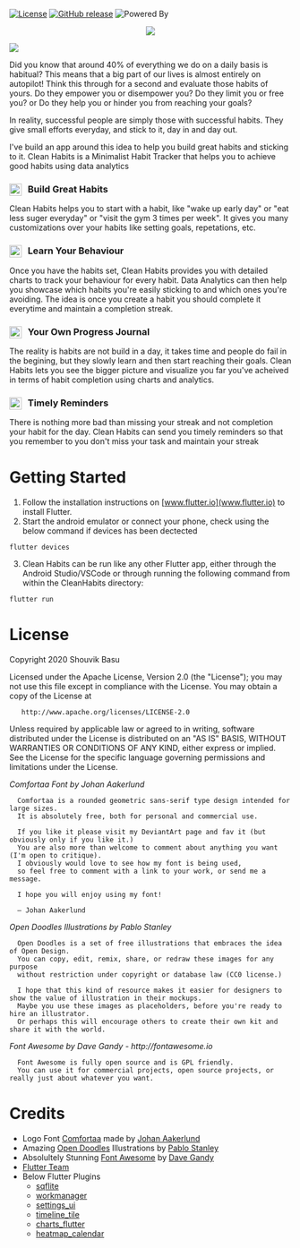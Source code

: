 [![License](https://img.shields.io/badge/License-Apache%202.0-blue.svg?style=flat-square)](https://opensource.org/licenses/Apache-2.0)
[![GitHub release](https://img.shields.io/github/release/clean-apps/CleanHabits.svg?style=flat-square)](https://github.com/clean-apps/CleanHabits/releases/latest)
![Powered By](https://img.shields.io/badge/Powered%20By-Flutter-blue&logo=flutter)

<p align="center">
<img src="https://github.com/clean-apps/CleanHabits/raw/master/marketing/gh-feature-graphic.png?raw=true" />
</p>

<img src="https://github.com/clean-apps/CleanHabits/raw/master/marketing/gh-logo.png?raw=true" />

Did you know that around 40% of everything we do on a daily basis is habitual? This means that a big part of our lives is almost entirely on autopilot! Think this through for a second and evaluate those habits of yours. Do they empower you or disempower you? Do they limit you or free you? or Do they help you or hinder you from reaching your goals?

In reality, successful people are simply those with successful habits. They give small efforts everyday, and stick to it, day in and day out. 

I've build an app around this idea to help you build great habits and sticking to it. Clean Habits is a Minimalist Habit Tracker that helps you to achieve good habits using data analytics

### <img src="https://use.fontawesome.com/releases/v5.1.0/svgs/solid/external-link-alt.svg" width="22" align="left" /> &nbsp; Build Great Habits

Clean Habits helps you to start with a habit, like "wake up early day" or "eat less suger everyday" or "visit the gym 3 times per week". It gives you many customizations over your habits like setting goals, repetations, etc.

### <img src="https://use.fontawesome.com/releases/v5.1.0/svgs/solid/chart-bar.svg" width="22" align="left" /> &nbsp; Learn Your Behaviour

Once you have the habits set, Clean Habits provides you with detailed charts to track your behaviour for every habit. Data Analytics can then help you showcase which habits you're easily sticking to and which ones you're avoiding. The idea is once you create a habit you should complete it everytime and maintain a completion streak.

### <img src="https://use.fontawesome.com/releases/v5.1.0/svgs/solid/chart-line.svg" width="22" align="left" /> &nbsp; Your Own Progress Journal

The reality is habits are not build in a day, it takes time and people do fail in the begining, but they slowly learn and then start reaching their goals. Clean Habits lets you see the bigger picture and visualize you far you've acheived in terms of habit completion using charts and analytics.

### <img src="https://use.fontawesome.com/releases/v5.1.0/svgs/regular/bell.svg" width="22" align="left" /> &nbsp; Timely Reminders

There is nothing more bad than missing your streak and not completion your habit for the day. Clean Habits can send you timely reminders so that you remember to you don't miss your task and maintain your streak 


# Getting Started

1. Follow the installation instructions on [www.flutter.io](www.flutter.io) to install Flutter.
2. Start the android emulator or connect your phone, check using the below command if devices has been dectected
```
flutter devices
```
3. Clean Habits can be run like any other Flutter app, either through the Android Studio/VSCode or through running the following command from within the CleanHabits directory:
```
flutter run
```

# License

Copyright 2020 Shouvik Basu

   Licensed under the Apache License, Version 2.0 (the "License");
   you may not use this file except in compliance with the License.
   You may obtain a copy of the License at

       http://www.apache.org/licenses/LICENSE-2.0

   Unless required by applicable law or agreed to in writing, software
   distributed under the License is distributed on an "AS IS" BASIS,
   WITHOUT WARRANTIES OR CONDITIONS OF ANY KIND, either express or implied.
   See the License for the specific language governing permissions and
limitations under the License.

_Comfortaa Font by Johan Aakerlund_

      Comfortaa is a rounded geometric sans-serif type design intended for large sizes. 
      It is absolutely free, both for personal and commercial use.

      If you like it please visit my DeviantArt page and fav it (but obviously only if you like it.) 
      You are also more than welcome to comment about anything you want (I'm open to critique). 
      I obviously would love to see how my font is being used, 
      so feel free to comment with a link to your work, or send me a message.

      I hope you will enjoy using my font!

      — Johan Aakerlund
   
 _Open Doodles Illustrations by Pablo Stanley_
 
      Open Doodles is a set of free illustrations that embraces the idea of Open Design. 
      You can copy, edit, remix, share, or redraw these images for any purpose 
      without restriction under copyright or database law (CC0 license.)

      I hope that this kind of resource makes it easier for designers to show the value of illustration in their mockups. 
      Maybe you use these images as placeholders, before you're ready to hire an illustrator. 
      Or perhaps this will encourage others to create their own kit and share it with the world.
      
_Font Awesome by Dave Gandy - http://fontawesome.io_

      Font Awesome is fully open source and is GPL friendly.
      You can use it for commercial projects, open source projects, or really just about whatever you want. 

# Credits

* Logo Font [Comfortaa](https://github.com/googlefonts/comfortaa) made by [Johan Aakerlund](https://www.deviantart.com/aajohan)
* Amazing [Open Doodles](https://www.opendoodles.com/) Illustrations by [Pablo Stanley](https://twitter.com/pablostanley)
* Absolultely Stunning [Font Awesome](https://fontawesome.com/) by [Dave Gandy](https://twitter.com/davegandy?lang=en)
* [Flutter Team](https://github.com/flutter/)
* Below Flutter Plugins
  * [sqflite](https://pub.dev/packages/sqflite)
  * [workmanager](https://pub.dev/packages/workmanager)
  * [settings_ui](https://pub.dev/packages/settings_ui)
  * [timeline_tile](https://pub.dev/packages/timeline_tile)
  * [charts_flutter](https://pub.dev/packages/charts_flutter)
  * [heatmap_calendar](https://pub.dev/packages/heatmap_calendar)
